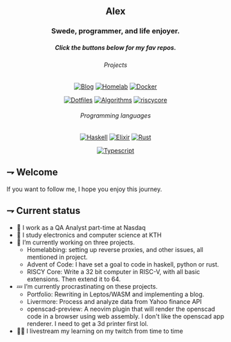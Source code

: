 <div align="center">

## Alex
### Swede, programmer, and life enjoyer.
##### Click the buttons below for my fav repos.
###### Projects
[![Blog](https://img.shields.io/badge/Blog-000000.svg?style=for-the-badge&logoColor=white&logo=rust)][Blog]
[![Homelab](https://img.shields.io/badge/homelab-41BDF5.svg?style=for-the-badge&logoColor=white&logo=homeassistant)][Homelab]
[![Docker](https://img.shields.io/badge/Steam--Headless-2496ED.svg?style=for-the-badge&logoColor=white&logo=docker)][Docker] 
 
[![Dotfiles](https://img.shields.io/badge/dotfiles-f05032.svg?style=for-the-badge&logoColor=white&logo=git)][Dotfiles]
[![Algorithms](https://img.shields.io/badge/Advent_of_code-0f0f23.svg?style=for-the-badge&logoColor=yellow&logo=adventofcode)][Algorithms]
[![riscycore](https://img.shields.io/badge/riscy_core-283272.svg?style=for-the-badge&logoColor=white&logo=Risc-V)][riscycore]

[Blog]:https://21st-centuryman.github.io 
[Homelab]: https://github.com/21st-centuryman/Homelab
[Docker]: https://github.com/21st-centuryman/docker-steam-headless

[Dotfiles]: https://github.com/21st-centuryman/dotfiles
[Algorithms]: https://github.com/21st-centuryman/advent_of_code
[riscycore]: https://github.com/21st-centuryman/riscy_core

###### Programming languages
[![Haskell](https://img.shields.io/badge/haskell-5D4F85.svg?style=for-the-badge&logoColor=white&logo=haskell)][Haskell] 
[![Elixir](https://img.shields.io/badge/elixir-4B275F.svg?style=for-the-badge&logoColor=white&logo=elixir)][Elixir] 
[![Rust](https://img.shields.io/badge/rust-f74c00.svg?style=for-the-badge&logoColor=white&logo=rust)][Rust] 

[![Typescript](https://img.shields.io/badge/typescript-3178C6.svg?style=for-the-badge&logoColor=white&logo=typescript)][Typescript]



[Haskell]: https://github.com/21st-centuryman/advent_of_code/tree/main/haskell
[Elixir]: https://github.com/21st-centuryman/ID1019 

[Rust]: https://github.com/21st-centuryman/advent_of_code/tree/main/rust
[Typescript]: https://github.com/21st-centuryman/II1302
</div>

## ⇁  Welcome
If you want to follow me, I hope you enjoy this journey.

## ⇁  Current status
- 🔭 I work as a QA Analyst part-time at Nasdaq
- 📖 I study electronics and computer science at KTH 
- 🌱 I’m currently working on three projects.
  - Homelabbing: setting up reverse proxies, and other issues, all mentioned in project.
  - Advent of Code: I have set a goal to code in haskell, python or rust.
  - RISCY Core: Write a 32 bit computer in RISC-V, with all basic extensions. Then extend it to 64.
- 💤 I’m currently procrastinating on these projects.
    - Portfolio: Rewriting in Leptos/WASM and implementing a blog.
    - Livermore: Process and analyze data from Yahoo finance API
    - openscad-preview: A neovim plugin that will render the openscad code in a browser using web assembly. I don't like the openscad app renderer. I need to get a 3d printer first lol.
- 👨‍💻 I livestream my learning on my twitch from time to time
